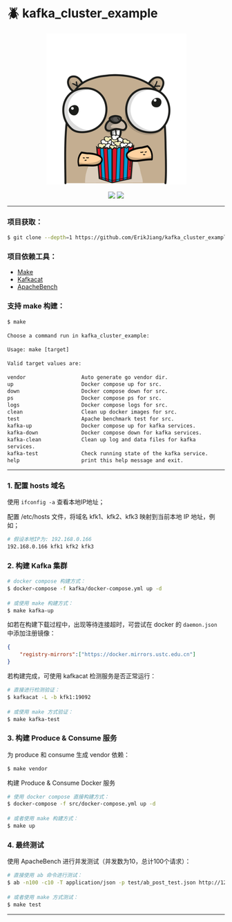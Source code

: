 # :beetle: kafka_cluster_example

<p align="center">
  <img src="./gopher.png" />
</p>
<p align="center">
  <img src="https://img.shields.io/badge/Go%20version-1.11-brightgreen.svg" />
  <img src="https://img.shields.io/badge/License-MIT-blue.svg" />
</p>

---

### 项目获取：
``` sh
$ git clone --depth=1 https://github.com/ErikJiang/kafka_cluster_example.git
```

### 项目依赖工具：
* [Make](https://www.gnu.org/software/make/)
* [Kafkacat](https://github.com/edenhill/kafkacat)
* [ApacheBench](https://httpd.apache.org/docs/2.4/programs/ab.html)

### 支持 make 构建：
```
$ make

Choose a command run in kafka_cluster_example:

Usage: make [target]

Valid target values are:

vendor                  Auto generate go vendor dir.
up                      Docker compose up for src.
down                    Docker compose down for src.
ps                      Docker compose ps for src.
logs                    Docker compose logs for src.
clean                   Clean up docker images for src.
test                    Apache benchmark test for src.
kafka-up                Docker compose up for kafka services.
kafka-down              Docker compose down for kafka services.
kafka-clean             Clean up log and data files for kafka services.
kafka-test              Check running state of the kafka service.
help                    print this help message and exit.
```

---

### 1. 配置 hosts 域名
使用 `ifconfig -a` 查看本地IP地址；

配置 /etc/hosts 文件，将域名 kfk1、kfk2、kfk3 映射到当前本地 IP 地址，例如；

``` sh
# 假设本地IP为: 192.168.0.166
192.168.0.166 kfk1 kfk2 kfk3
```

### 2. 构建 Kafka 集群

``` sh
# docker compose 构建方式：
$ docker-compose -f kafka/docker-compose.yml up -d

# 或使用 make 构建方式：
$ make kafka-up
```

如若在构建下载过程中，出现等待连接超时，可尝试在 docker 的 `daemon.json` 中添加注册镜像：
``` json
{
    "registry-mirrors":["https://docker.mirrors.ustc.edu.cn"]
}
```

若构建完成，可使用 kafkacat 检测服务是否正常运行：
``` sh
# 直接进行检测验证：
$ kafkacat -L -b kfk1:19092

# 或使用 make 方式验证：
$ make kafka-test
```

### 3. 构建 Produce & Consume 服务

为 produce 和 consume 生成 vendor 依赖：
``` sh
$ make vendor
```

构建 Produce & Consume Docker 服务
``` sh
# 使用 docker compose 直接构建方式：
$ docker-compose -f src/docker-compose.yml up -d

# 或者使用 make 构建方式：
$ make up
```

### 4. 最终测试

使用 ApacheBench 进行并发测试（并发数为10，总计100个请求）：
``` sh
# 直接使用 ab 命令进行测试：
$ ab -n100 -c10 -T application/json -p test/ab_post_test.json http://127.0.0.1:9000/api/v1/data

# 或者使用 make 方式测试：
$ make test
```

---